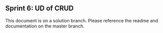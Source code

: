 ## Sprint 6: UD of CRUD

This document is on a solution branch. Please reference the readme and documentation on the master branch. 
